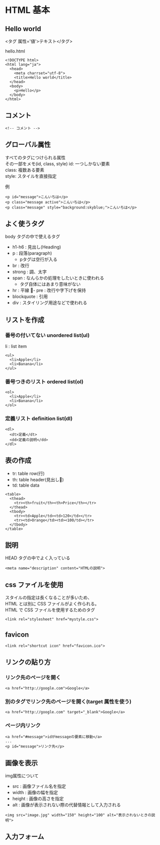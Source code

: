 # HTML 基本
## Hello world

<タグ 属性='値'>テキスト</タグ>

hello.html
```
<!DOCTYPE html>
<html lang="ja">
  <head>
    <meta charrset="utf-8">
    <title>Hello world</title>
  </head>
  <body>
    <p>Hello</p>
  </body>
</html>
```

## コメント
```
<!-- コメント -->
```

## グローバル属性
すべてのタグにつけられる属性  
その一部をメモ(id, class, style)
id: 一つしかない要素  
class: 複数ある要素  
style: スタイルを直接指定  

例
```
<p id="message">こんいちは</p>
<p class="message active">こんいちは</p>
<p class="message" style="background:skyblue;">こんいちは</p>
```

## よく使うタグ
body タグの中で使えるタグ
- h1-h6 : 見出し(Heading)
- p : 段落(paragraph)
  - pタグは空行が入る
- br : 改行
- strong : 調、太字
- span : なんらかの処理をしたいときに使われる
  - タグ自体にはあまり意味がない
- hr : 平線
- pre : 改行や字下げを保持
- blockquote : 引用
- div : スタイリング用途などで使われる

## リストを作成
### 番号の付いてない unordered list(ul)
li : list item
```
<ul>
  <li>Apple</li>
  <li>Banana</li>
</ul>
```
### 番号つきのリスト ordered list(ol)
```
<ol>
  <li>Apple</li>
  <li>Banana</li>
</ol>
```
### 定義リスト definition list(dl)

```
<dl>
  <dt>定義</dt>
  <dd>定義の説明</dd>
</dl>
```

## 表の作成
- tr: table row(行)
- th: table header(見出し)
- td: table data

```
<table>
  <thead>
    <tr><th>fruit</th><th>Price</th></tr>
  </thead>
  <tbody>
    <tr><td>Apple</td><td>120</td></tr>
    <tr><td>Orange</td><td><100/td></tr>
  </tbody>
</table>
```
## 説明
HEAD タグの中でよく入っている
```
<meta name="description" content="HTMLの説明">
```

## css ファイルを使用
スタイルの指定は長くなることが多いため、  
HTML とは別に CSS ファイルがよく作られる。  
HTML で CSS ファイルを使用するためのタグ
```
<link rel="stylesheet" href="mystyle.css">
```

## favicon
```
<link rel="shortcut icon" href="favicon.ico">
```

## リンクの貼り方
### リンク先のページを開く
```
<a href="http://google.com">Google</a>
```
### 別のタグでリンク先のページを開く(target 属性を使う)
```
<a href="http://google.com" target="_blank">Google</a>
```
### ページ内リンク
```
<a href="#message">idがmessageの要素に移動</a>
...
<p id="message">リンク先</p>
```

## 画像を表示
img属性について
- src : 画像ファイル名を指定
- width : 画像の幅を指定
- height : 画像の高さを指定
- alt : 画像が表示されない際の代替情報として入力される
```
<img src="image.jpg" width="150" height="100" alt="表示されないときの説明">
```

## 入力フォーム
